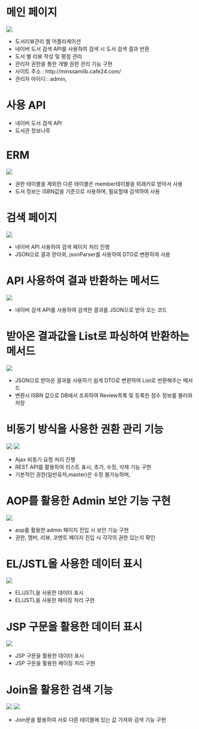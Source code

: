 # 메인 페이지
<img src="https://postfiles.pstatic.net/MjAxOTA1MTBfMTkz/MDAxNTU3NDQ4MDUwMjg1.IbIRq3MhvzJwXiUJz-1nOSGWoajZgtDIyp3rMMUrH5Yg.ENXBAxsSLMtESd4nJSEphtWcpieN1p82CJ0sliqOoykg.PNG.younggu1545/1.PNG?type=w966"/>
<ul>
  <li>도서리뷰관리 웹 어플리케이션</li>
  <li>네이버 도서 검색 API를 사용하여 검색 시 도서 검색 결과 반환</li>
  <li>도서 별 리뷰 작성 및 평점 관리</li>
  <li>관리자 권한을 통한 개별 권한 관리 기능 구현</li>
  <li>사이트 주소 : http://minssamlib.cafe24.com/</li>
  <li>관리자 아이디 : admin, 
</ul>

# 사용 API
<ul>
  <li>네이버 도서 검색 API</li>
  <li>도서관 정보나루</li>
</ul>

# ERM
<img src="https://postfiles.pstatic.net/MjAxOTA1MDlfMjg1/MDAxNTU3Mzc1NTMxOTAy.ErL3nuiLK4TDGrcJOnfcGZJgN5brj1t3kgZTkhBxBjsg.-FcSmgQN10qeBlF2GDnS4JDnmxOFUNy3m0_CJ4pimIIg.PNG.younggu1545/erm.png?type=w966"/>
<ul>
  <li>권한 테이블을 제외한 다른 테이블은 member테이블을 외래키로 받아서 사용</li>
  <li>도서 정보는 ISBN값을 기준으로 사용하며, 필요할때 검색하여 사용</li>
</ul>

# 검색 페이지
<img src="https://postfiles.pstatic.net/MjAxOTA1MDlfMjAg/MDAxNTU3Mzc1NjcxMjQ3._bjLhVF9UGC2FWbu86HB9C8tcbmgL9VulFqcakhlKSUg.pNat0w6E7lv8xPWhU7Sszv0TpgLpu2TUHIl4G5Kal4Qg.PNG.younggu1545/1.PNG?type=w966"/>
<ul>
  <li>네이버 API 사용하여 검색 페이지 처리 진행</li>
  <li>JSON으로 결과 받아와, jsonParser를 사용하여 DTO로 변환하여 사용</li>
</ul>

# API 사용하여 결과 반환하는 메서드
<img src="https://postfiles.pstatic.net/MjAxOTA1MDlfMjcz/MDAxNTU3Mzc3MzA0OTM1.nd1HaR6p8yLrbl6IifIXvR7Y3gQZSpFH_l5WsLWueKgg.tWD_zB3jQvDT2B6nyZWgblLRUeFijD4uG2lLBDKEK8Ag.PNG.younggu1545/1.PNG?type=w966"/>
<ul>
  <li>네이버 검색 API를 사용하여 검색한 결과를 JSON으로 받아 오는 코드</li>
</ul>

# 받아온 결과값을 List로 파싱하여 반환하는 메서드
<img src="https://postfiles.pstatic.net/MjAxOTA1MDlfMTA5/MDAxNTU3Mzc3MzA0OTQx.ac-WKyn-hmXZbhNv5T5kEwYiRWfBszaQXtUvGxQVGlUg.TCWgZKeGmOxHnbIHh56YTTY4Q4FUStRR7wnU-3kjAEUg.PNG.younggu1545/2.PNG?type=w966"/>
<ul>
  <li>JSON으로 받아온 결과를 사용하기 쉽게 DTO로 변환하여 List로 반환해주는 메서드</li>
  <li>변환시 ISBN 값으로 DB에서 조회하여 Review목록 및 등록한 점수 정보를 불러와 저장</li>
</ul>

# 비동기 방식을 사용한 권환 관리 기능
<img src="https://postfiles.pstatic.net/MjAxOTA1MDlfMTg4/MDAxNTU3Mzc2ODUyODY2.DH8KDzzMMM6ef3Ww9efWGYWHZ-MFqLnmAFjL373OyMEg.XZ28kL682cHYsFIVoSxx95OmEbaWDQkceUm3Q0KKqowg.PNG.younggu1545/2.PNG?type=w966"/>
<img src="https://postfiles.pstatic.net/MjAxOTA1MDlfMjQy/MDAxNTU3Mzc2ODUyODY4.O4rVCzx7wa6_xrUla-Qn4BE29T5qQrHxp9_bo-G-YuIg.EyAJXQIhg-q1A2XGit1zIWQAP2011D-yfF2PAQmsFKUg.PNG.younggu1545/5.PNG?type=w966"/>
<ul>
  <li>Ajax 비동기 요청 처리 진행</li>
  <li>REST API를 활용하여 리스트 표시, 추가, 수정, 삭제 기능 구현</li>
  <li>기본적인 권한(일반유저,master)은 수정 불가능하며, </li>
</ul>

# AOP를 활용한 Admin 보안 기능 구현
<img src="https://postfiles.pstatic.net/MjAxOTA1MTBfMjY3/MDAxNTU3NDQ3MjE4MDIy.uFmrXHT5dLbOU2Ax7X45JoN01vJXDNWdYL-C_JGb87Eg.VeLjJv_IomySeExNH-0m7VL5r6fAIuLHlB3fybroM50g.PNG.younggu1545/1.PNG?type=w966"/>
<ul>
  <li>aop를 활용한 admin 페이지 진입 시 보안 기능 구현</li>
  <li>권한, 멤버, 리뷰, 코멘트 페이지 진입 시 각각의 권한 있는지 확인</li>
</ul>

# EL/JSTL을 사용한 데이터 표시
<img src="https://postfiles.pstatic.net/MjAxOTA1MDlfMjg5/MDAxNTU3Mzc2ODUyODY5.u0La6CffZ10jixe_LwDhf63c_tw52Rtpfb-RE-QgM4kg.JVKT4Jo9piM3s4kVfACw-3fYUshpDbMuAzGuRtrLn7Ig.PNG.younggu1545/6.PNG?type=w966"/>
<ul>
  <li>EL/JSTL을 사용한 데이터 표시</li>
  <li>EL/JSTL을 사용한 페이징 처리 구현</li>
</ul>

# JSP 구문을 활용한 데이터 표시
<img src="https://postfiles.pstatic.net/MjAxOTA1MDlfMTUy/MDAxNTU3Mzc2ODUyODcz.iQqIGQQ_4BTJ7HvC22TXcGhUdg-2pfXUy3OIsek9kQMg.S2ZzJ8rByQlQf85p6itFrfmfIOJg1Cbmz2CV7KjxHLMg.PNG.younggu1545/7.PNG?type=w966"/>
<ul>
  <li>JSP 구문을 활용한 데이터 표시</li>
  <li>JSP 구문을 활용한 페이징 처리 구현</li>
</ul>

# Join을 활용한 검색 기능
<img src="https://postfiles.pstatic.net/MjAxOTA1MDlfMTgw/MDAxNTU3Mzc2ODUyODYz.q7oDdEpqKgGZULFReUBWOG1XnhwqDESidnvnxUQVLG0g.AzbaZuWG4SlETEE42RSj6ealGYMahRETEbUfBboxf5Ug.PNG.younggu1545/4.PNG?type=w966"/>
<img src="https://postfiles.pstatic.net/MjAxOTA1MTBfMjY3/MDAxNTU3NDUxOTkzMDE5.kiqLafGVJtscCPOtOepKMmYjgfBGb5Dtqz3lNbkX1BUg.bJgT9wMzBEIJi5hjBEjdCmPS3Lt7cuP9e94XiNit2eMg.PNG.younggu1545/1.PNG?type=w966"/>
<ul>
  <li>Join문을 활용하여 서로 다른 테이블에 있는 값 가져와 검색 기능 구현</li>
</ul>
